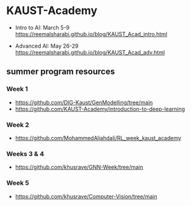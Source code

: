 # KAUST-Academy
* Intro to AI: March 5-9
https://reemalsharabi.github.io/blog/KAUST_Acad_intro.html

* Advanced AI: May 26-29
https://reemalsharabi.github.io/blog/KAUST_Acad_adv.html

## summer program resources

### Week 1
- https://github.com/DIG-Kaust/GenModelling/tree/main
- https://github.com/KAUST-Academy/introduction-to-deep-learning

### Week 2
- https://github.com/MohammedAljahdali/RL_week_kaust_academy

### Weeks 3 & 4
- https://github.com/khusrave/GNN-Week/tree/main

### Week 5
- https://github.com/khusrave/Computer-Vision/tree/main
